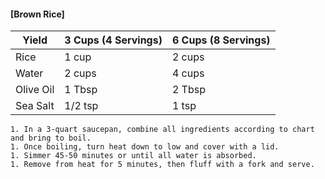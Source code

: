 #### [Brown Rice]                               
| Yield | 3 Cups (4 Servings)| 6 Cups (8 Servings) |
|-------|--------------------|---------------------|
| Rice | 1 cup | 2 cups |
| Water | 2 cups | 4 cups |
| Olive Oil | 1 Tbsp | 2 Tbsp |
| Sea Salt | 1/2 tsp | 1 tsp |
```
1. In a 3-quart saucepan, combine all ingredients according to chart and bring to boil.
1. Once boiling, turn heat down to low and cover with a lid.
1. Simmer 45-50 minutes or until all water is absorbed.
1. Remove from heat for 5 minutes, then fluff with a fork and serve.
```
